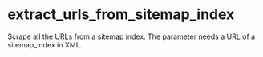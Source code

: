 # extract_urls_from_sitemap_index
Scrape all the URLs from a sitemap index. The parameter needs a URL of a sitemap_index in XML.
